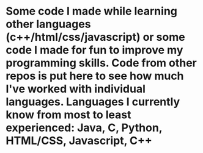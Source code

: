 # Some code I made while learning other languages (c++/html/css/javascript) or some code I made for fun to improve my programming skills. Code from other repos is put here to see how much I've worked with individual languages. Languages I currently know from most to least experienced: Java, C, Python, HTML/CSS, Javascript, C++
